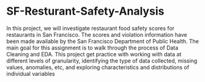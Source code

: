 # SF-Resturant-Safety-Analysis
In this project, we will investigate restaurant food safety scores for restaurants in San Francisco. The scores and violation information have been made available by the San Francisco Department of Public Health. The main goal for this assignment is to walk through the process of Data Cleaning and EDA. This project get practice with working with data at different levels of granularity, identifying the type of data collected, missing values, anomalies, etc, and exploring characteristics and distributions of individual variables
